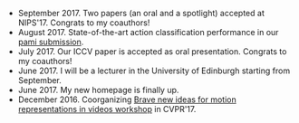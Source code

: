 - September 2017. Two papers (an oral and a spotlight) accepted at NIPS'17. Congrats to my coauthors!
- August 2017. State-of-the-art action classification performance in our [pami submission](http://www.robots.ox.ac.uk/~hbilen/assets/pdf/Bilen16c.pdf).
- July 2017. Our ICCV paper is accepted as oral presentation. Congrats to my coauthors! 
- June 2017. I will be a lecturer in the University of Edinburgh starting from September.
- June 2017. My new homepage is finally up. 
- December 2016. Coorganizing [Brave new ideas for motion representations in videos workshop](http://bravenewmotion.github.io/) in CVPR'17.


